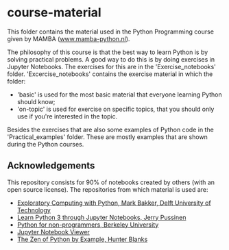 # course-material
This folder contains the material used in the Python Programming course given by MAMBA (www.mamba-python.nl). 

The philosophy of this course is that the best way to learn Python is by solving practical problems. A good way to do this is by doing exercises in Jupyter Notebooks. The exercises for this are in the 'Exercise_notebooks' folder. 'Excercise_notebooks' contains the exercise material in which the folder:
- 'basic' is used for the most basic material that everyone learning Python should know;
- 'on-topic' is used for exercise on specific topics, that you should only use if you're interested in the topic.

Besides the exercises that are also some examples of Python code in the 'Practical_examples' folder. These are mostly examples that are shown during the Python courses.


## Acknowledgements
This repository consists for 90% of notebooks created by others (with an open source license). The repositories from which material is used are:
- [Exploratory Computing with Python, Mark Bakker, Delft University of Technology](https://mbakker7.github.io/exploratory_computing_with_python)
- [Learn Python 3 through Jupyter Notebooks, Jerry Pussinen](https://github.com/jerry-git/learn-python3)
- [Python for non-programmers, Berkeley University](https://github.com/BIDS/2016-01-14-berkeley)
- [Jupyter Notebook Viewer](https://github.com/jupyter/nbviewer)
- [The Zen of Python by Example, Hunter Blanks](https://github.com/hblanks/zen-of-python-by-example)
